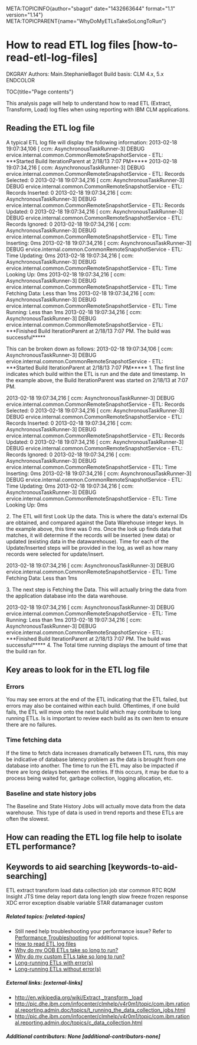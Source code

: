 META:TOPICINFO{author="sbagot" date="1432663644" format="1.1"
version="1.14"} META:TOPICPARENT{name="WhyDoMyETLsTakeSoLongToRun"}

# How to read ETL log files [how-to-read-etl-log-files]

DKGRAY Authors: Main.StephanieBagot Build basis: CLM 4.x, 5.x ENDCOLOR

TOC{title="Page contents"}

This analysis page will help to understand how to read ETL (Extract,
Transform, Load) log files when using reporting with IBM CLM
applications.

## Reading the ETL log file

A typical ETL log file will display the following information:
2013-02-18 19:07:34,106 \[ ccm: AsynchronousTaskRunner-3\] DEBUG
ervice.internal.common.CommonRemoteSnapshotService - ETL: \*\*\*Started
Build IterationParent at 2/18/13 7:07 PM**\*** 2013-02-18 19:07:34,216
\[ ccm: AsynchronousTaskRunner-3\] DEBUG
ervice.internal.common.CommonRemoteSnapshotService - ETL: Records
Selected: 0 2013-02-18 19:07:34,216 \[ ccm: AsynchronousTaskRunner-3\]
DEBUG ervice.internal.common.CommonRemoteSnapshotService - ETL: Records
Inserted: 0 2013-02-18 19:07:34,216 \[ ccm: AsynchronousTaskRunner-3\]
DEBUG ervice.internal.common.CommonRemoteSnapshotService - ETL: Records
Updated: 0 2013-02-18 19:07:34,216 \[ ccm: AsynchronousTaskRunner-3\]
DEBUG ervice.internal.common.CommonRemoteSnapshotService - ETL: Records
Ignored: 0 2013-02-18 19:07:34,216 \[ ccm: AsynchronousTaskRunner-3\]
DEBUG ervice.internal.common.CommonRemoteSnapshotService - ETL: Time
Inserting: 0ms 2013-02-18 19:07:34,216 \[ ccm:
AsynchronousTaskRunner-3\] DEBUG
ervice.internal.common.CommonRemoteSnapshotService - ETL: Time Updating:
0ms 2013-02-18 19:07:34,216 \[ ccm: AsynchronousTaskRunner-3\] DEBUG
ervice.internal.common.CommonRemoteSnapshotService - ETL: Time Looking
Up: 0ms 2013-02-18 19:07:34,216 \[ ccm: AsynchronousTaskRunner-3\] DEBUG
ervice.internal.common.CommonRemoteSnapshotService - ETL: Time Fetching
Data: Less than 1ms 2013-02-18 19:07:34,216 \[ ccm:
AsynchronousTaskRunner-3\] DEBUG
ervice.internal.common.CommonRemoteSnapshotService - ETL: Time Running:
Less than 1ms 2013-02-18 19:07:34,216 \[ ccm: AsynchronousTaskRunner-3\]
DEBUG ervice.internal.common.CommonRemoteSnapshotService - ETL:
\*\*\*Finished Build IterationParent at 2/18/13 7:07 PM. The build was
successful**\***

This can be broken down as follows: 2013-02-18 19:07:34,106 \[ ccm:
AsynchronousTaskRunner-3\] DEBUG
ervice.internal.common.CommonRemoteSnapshotService - ETL: \*\*\*Started
Build IterationParent at 2/18/13 7:07 PM**\*** 1. The first line
indicates which build within the ETL is run and the date and timestamp.
In the example above, the Build IterationParent was started on 2/18/13
at 7:07 PM.

2013-02-18 19:07:34,216 \[ ccm: AsynchronousTaskRunner-3\] DEBUG
ervice.internal.common.CommonRemoteSnapshotService - ETL: Records
Selected: 0 2013-02-18 19:07:34,216 \[ ccm: AsynchronousTaskRunner-3\]
DEBUG ervice.internal.common.CommonRemoteSnapshotService - ETL: Records
Inserted: 0 2013-02-18 19:07:34,216 \[ ccm: AsynchronousTaskRunner-3\]
DEBUG ervice.internal.common.CommonRemoteSnapshotService - ETL: Records
Updated: 0 2013-02-18 19:07:34,216 \[ ccm: AsynchronousTaskRunner-3\]
DEBUG ervice.internal.common.CommonRemoteSnapshotService - ETL: Records
Ignored: 0 2013-02-18 19:07:34,216 \[ ccm: AsynchronousTaskRunner-3\]
DEBUG ervice.internal.common.CommonRemoteSnapshotService - ETL: Time
Inserting: 0ms 2013-02-18 19:07:34,216 \[ ccm:
AsynchronousTaskRunner-3\] DEBUG
ervice.internal.common.CommonRemoteSnapshotService - ETL: Time Updating:
0ms 2013-02-18 19:07:34,216 \[ ccm: AsynchronousTaskRunner-3\] DEBUG
ervice.internal.common.CommonRemoteSnapshotService - ETL: Time Looking
Up: 0ms

2\. The ETL will first Look Up the data. This is where the data's
external IDs are obtained, and compared against the Data Warehouse
integer keys. In the example above, this time was 0 ms. Once the look up
finds data that matches, it will determine if the records will be
inserted (new data) or updated (existing data in the datawarehouse).
Time for each of the Update/Inserted steps will be provided in the log,
as well as how many records were selected for update/insert.

2013-02-18 19:07:34,216 \[ ccm: AsynchronousTaskRunner-3\] DEBUG
ervice.internal.common.CommonRemoteSnapshotService - ETL: Time Fetching
Data: Less than 1ms

3\. The next step is Fetching the Data. This will actually bring the
data from the application database into the data warehouse.

2013-02-18 19:07:34,216 \[ ccm: AsynchronousTaskRunner-3\] DEBUG
ervice.internal.common.CommonRemoteSnapshotService - ETL: Time Running:
Less than 1ms 2013-02-18 19:07:34,216 \[ ccm: AsynchronousTaskRunner-3\]
DEBUG ervice.internal.common.CommonRemoteSnapshotService - ETL:
\*\*\*Finished Build IterationParent at 2/18/13 7:07 PM. The build was
successful**\*** 4. The Total time running displays the amount of time
that the build ran for.

## Key areas to look for in the ETL log file

### Errors

You may see errors at the end of the ETL indicating that the ETL failed,
but errors may also be contained within each build. Oftentimes, if one
build fails, the ETL will move onto the next build which may contribute
to long running ETLs. Is is important to review each build as its own
item to ensure there are no failures.

### Time fetching data

If the time to fetch data increases dramatically between ETL runs, this
may be indicative of database latency problem as the data is brought
from one database into another. The time to run the ETL may also be
impacted if there are long delays between the entries. If this occurs,
it may be due to a process being waited for, garbage collection, logging
allocation, etc.

### Baseline and state history jobs

The Baseline and State History Jobs will actually move data from the
data warehouse. This type of data is used in trend reports and these
ETLs are often the slowest.

## How can reading the ETL log file help to isolate ETL performance?

## Keywords to aid searching [keywords-to-aid-searching]

ETL extract transform load data collection job star common RTC RQM
Insight JTS time delay report data long length slow freeze frozen
response XDC error exception disable variable STAR datamanager custom

##### Related topics: [related-topics]

-   Still need help troubleshooting your performance issue? Refer to
    [Performance Troubleshooting](PerformanceTroubleshooting) for
    additional topics.
-   [How to read ETL log files](HowToReadETLLogFile)
-   [Why do my OOB ETLs take so long to
    run?](WhyDoMyOutOfTheBoxETLsTakeSoLongToRUN)
-   [Why do my custom ETLs take so long to
    run?](WhyDoMyCustomETLsTakeSoLongToRun)
-   [Long-running ETLs with error(s)](LongRunningETLError)
-   [Long-running ETLs without error(s)](LongRunningETLNoError)

##### External links: [external-links]

-   <http://en.wikipedia.org/wiki/Extract,_transform,_load>
-   <http://pic.dhe.ibm.com/infocenter/clmhelp/v4r0m1/topic/com.ibm.rational.reporting.admin.doc/topics/t_running_the_data_collection_jobs.html>
-   <http://pic.dhe.ibm.com/infocenter/clmhelp/v4r0m1/topic/com.ibm.rational.reporting.admin.doc/topics/c_data_collection.html>

##### Additional contributors: None [additional-contributors-none]
